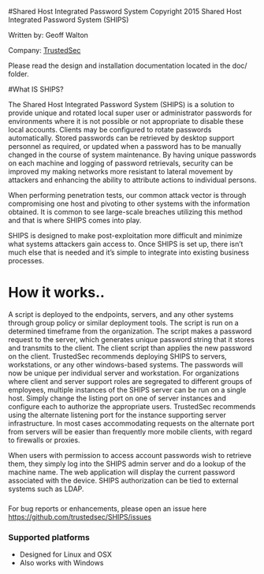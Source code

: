#Shared Host Integrated Password System
Copyright 2015 Shared Host Integrated Password System (SHIPS)

Written by: Geoff Walton

Company: [TrustedSec](https://www.trustedsec.com)

Please read the design and installation documentation located in the doc/ folder.

#What IS SHIPS?

The Shared Host Integrated Password System (SHIPS) is a solution to provide unique and rotated local super user or administrator passwords for environments where it is not possible or not appropriate to disable these local accounts. Clients may be configured to rotate passwords automatically. Stored passwords can be retrieved by desktop support personnel as required, or updated when a password has to be manually changed in the course of system maintenance. By having unique passwords on each machine and logging of password retrievals, security can be improved my making networks more resistant to lateral movement by attackers and enhancing the ability to attribute actions to individual persons.

When performing penetration tests, our common attack vector is through compromising one host and pivoting to other systems with the information obtained. It is common to see large-scale breaches utilizing this method and that is where SHIPS comes into play.

SHIPS is designed to make post-exploitation more difficult and minimize what systems attackers gain access to. Once SHIPS is set up, there isn’t much else that is needed and it’s simple to integrate into existing business processes.

# How it works..

A script is deployed to the endpoints, servers, and any other systems through group policy or similar deployment tools. The script is run on a determined timeframe from the organization. The script makes a password request to the server, which generates unique password string that it stores and transmits to the client. The client script than applies the new password on the client. TrustedSec recommends deploying SHIPS to servers, workstations, or any other windows-based systems. The passwords will now be unique per individual server and workstation.
For organizations where client and server support roles are segregated to different groups of employees, multiple instances of the SHIPS server can be run on a single host. Simply change the listing port on one of server instances and configure each to authorize the appropriate users. TrustedSec recommends using the alternate listening port for the instance supporting server infrastructure. In most cases accommodating requests on the alternate port from servers will be easier than frequently more mobile clients, with regard to firewalls or proxies.

When users with permission to access account passwords wish to retrieve them, they simply log into the SHIPS admin server and do a lookup of the machine name. The web application will display the current password associated with the device. SHIPS authorization can be tied to external systems such as LDAP.

### 

For bug reports or enhancements, please open an issue here https://github.com/trustedsec/SHIPS/issues

### Supported platforms

- Designed for Linux and OSX 
- Also works with Windows
